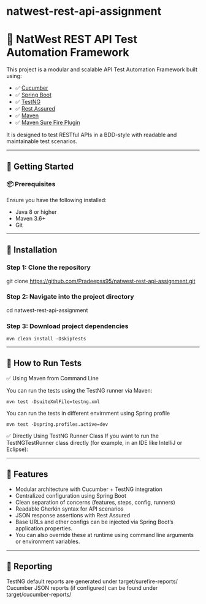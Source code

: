 # natwest-rest-api-assignment

# 🧪 NatWest REST API Test Automation Framework

This project is a modular and scalable API Test Automation Framework built using:

- ✅ [Cucumber](https://cucumber.io/)
- ✅ [Spring Boot](https://spring.io/projects/spring-boot)
- ✅ [TestNG](https://testng.org/)
- ✅ [Rest Assured](https://rest-assured.io/)
- ✅ [Maven](https://maven.apache.org/)
- ✅ [Maven Sure Fire Plugin](https://maven.apache.org/surefire/maven-surefire-plugin/)

It is designed to test RESTful APIs in a BDD-style with readable and maintainable test scenarios.

---

## 🚀 Getting Started

### 📦 Prerequisites

Ensure you have the following installed:

- Java 8 or higher
- Maven 3.6+
- Git

---

## 🔧 Installation


### Step 1: Clone the repository
git clone https://github.com/Pradeepss95/natwest-rest-api-assignment.git

### Step 2: Navigate into the project directory
cd natwest-rest-api-assignment

### Step 3: Download project dependencies
```
mvn clean install -DskipTests
```
---
## 🧪 How to Run Tests


✅ Using Maven from Command Line

You can run the tests using the TestNG runner via Maven:
```
mvn test -DsuiteXmlFile=testng.xml
```

You can run the tests in different envirnment using Spring profile
```
mvn test -Dspring.profiles.active=dev
```

✅ Directly Using TestNG Runner Class
If you want to run the TestNGTestRunner class directly (for example, in an IDE like IntelliJ or Eclipse):

---
## 🧩 Features

- Modular architecture with Cucumber + TestNG integration
- Centralized configuration using Spring Boot
- Clean separation of concerns (features, steps, config, runners)
- Readable Gherkin syntax for API scenarios
- JSON response assertions with Rest Assured
- Base URLs and other configs can be injected via Spring Boot’s application.properties.
- You can also override these at runtime using command line arguments or environment variables.

---

## 📃 Reporting

TestNG default reports are generated under target/surefire-reports/
Cucumber JSON reports (if configured) can be found under target/cucumber-reports/